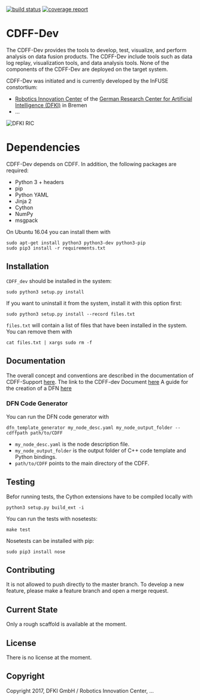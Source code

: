 [![build status](
https://gitlab.spaceapplications.com/InFuse/CDFF_dev/badges/master/build.svg)](
https://gitlab.spaceapplications.com/InFuse/CDFF_dev)
[![coverage report](
https://gitlab.spaceapplications.com/InFuse/CDFF_dev/badges/master/coverage.svg)](
https://gitlab.spaceapplications.com/InFuse/CDFF_dev)

# CDFF-Dev

The CDFF-Dev provides the tools to develop, test, visualize, and perform
analysis on data fusion products. The CDFF-Dev include tools such as data
log replay, visualization tools, and data analysis tools. None of the
components of the CDFF-Dev are deployed on the target system.

CDFF-Dev was initiated and is currently developed by the InFUSE constortium:
* [Robotics Innovation Center](http://robotik.dfki-bremen.de/en/startpage.html)
  of the [German Research Center for Artificial Intelligence (DFKI)](http://www.dfki.de)
  in Bremen
* ...

![DFKI RIC](https://www.dfki.de/web/presse/bildmaterial/dfki-logo-e-schrift.jpg)

# Dependencies

CDFF-Dev depends on CDFF. In addition, the following packages are required:

* Python 3 + headers
* pip
* Python YAML
* Jinja 2
* Cython
* NumPy
* msgpack

On Ubuntu 16.04 you can install them with

    sudo apt-get install python3 python3-dev python3-pip
    sudo pip3 install -r requirements.txt

## Installation

`CDFF_dev` should be installed in the system:

    sudo python3 setup.py install

If you want to uninstall it from the system, install it with this option
first:

    sudo python3 setup.py install --record files.txt

`files.txt` will contain a list of files that have been installed in the
system. You can remove them with

    cat files.txt | xargs sudo rm -f

## Documentation

The overall concept and conventions are described in the documentation
of CDFF-Support [here](https://docs.google.com/document/d/1BzKnNrRw6yIFllrITiEGZXD8awtsmvNslqRuB4j29mw/edit#heading=h.lsr1bgv0ntf5).
The link to the CDFF-dev Document [here](https://docs.google.com/document/d/1yz_w7Eut6Rtg0d4I6R4mze2G8Oip4agyqrTDlKVgC6g/edit#heading=h.1xul7efma9uy)
A guide for the creation of a DFN [here](https://docs.google.com/document/d/1hFTRKgJNN3n_brT3aajMA03AR_jQ2eCo-ZM33ggY5cE/edit?disco=AAAABnQb9DE&ts=5a841a86)

### DFN Code Generator

You can run the DFN code generator with

    dfn_template_generator my_node_desc.yaml my_node_output_folder --cdffpath path/to/CDFF

* `my_node_desc.yaml` is the node description file.
* `my_node_output_folder` is the output folder of C++ code template and
  Python bindings.
* `path/to/CDFF` points to the main directory of the CDFF.

## Testing

Befor running tests, the Cython extensions have to be compiled locally
with

    python3 setup.py build_ext -i

You can run the tests with nosetests:

    make test

Nosetests can be installed with pip:

    sudo pip3 install nose

## Contributing

It is not allowed to push directly to the master branch. To develop a new
feature, please make a feature branch and open a merge request.

## Current State

Only a rough scaffold is available at the moment.

## License

There is no license at the moment.

## Copyright

Copyright 2017, DFKI GmbH / Robotics Innovation Center, ...
